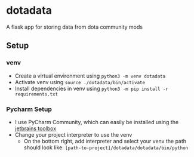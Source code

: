 # dotadata
A flask app for storing data from dota community mods

## Setup
### venv
- Create a virtual environment using `python3 -m venv dotadata `
- Activate venv using `source ./dotadata/bin/activate`
- Install dependencies in venv using `python3 -m pip install -r requirements.txt`
### Pycharm Setup
- I use PyCharm Community, which can easily be installed using the [jetbrains toolbox](https://www.jetbrains.com/toolbox-app/)
- Change your project interpreter to use the venv
  - On the bottom right, add interpreter and select your venv the path should look like: `[path-to-project]/dotadata/dotadata/bin/python`